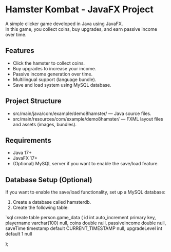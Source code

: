 # Hamster Kombat - JavaFX Project

A simple clicker game developed in Java using JavaFX.  
In this game, you collect coins, buy upgrades, and earn passive income over time.

## Features
- Click the hamster to collect coins.
- Buy upgrades to increase your income.
- Passive income generation over time.
- Multilingual support (language bundle).
- Save and load system using MySQL database.

## Project Structure
- src/main/java/com/example/demo8hamster/ — Java source files.
- src/main/resources/com/example/demo8hamster/ — FXML layout files and assets (images, bundles).

## Requirements
- Java 17+
- JavaFX 17+
- (Optional) MySQL server if you want to enable the save/load feature.

## Database Setup (Optional)
If you want to enable the save/load functionality, set up a MySQL database:

1. Create a database called hamsterdb.
2. Create the following table:

`sql
create table person.game_data
(
    id            int auto_increment
        primary key,
    playername    varchar(100)                        null,
    coins         double                              null,
    passiveIncome double                              null,
    saveTime      timestamp default CURRENT_TIMESTAMP null,
    upgradeLevel  int       default 1                 null

);
